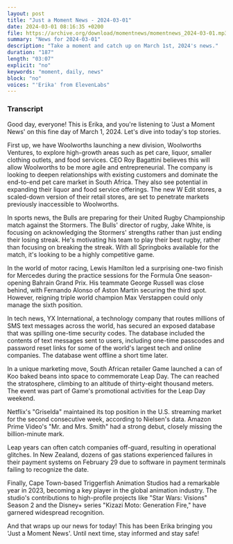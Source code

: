 ```yaml
---
layout: post
title: "Just a Moment News - 2024-03-01"
date: 2024-03-01 08:16:35 +0200
file: https://archive.org/download/momentnews/momentnews_2024-03-01.mp3
summary: "News for 2024-03-01"
description: "Take a moment and catch up on March 1st, 2024's news."
duration: "187"
length: "03:07"
explicit: "no"
keywords: "moment, daily, news"
block: "no"
voices: "'Erika' from ElevenLabs"
---
```


### Transcript

Good day, everyone! This is Erika, and you're listening to 'Just a Moment News' on this fine day of March 1, 2024. Let's dive into today's top stories.

First up, we have Woolworths launching a new division, Woolworths Ventures, to explore high-growth areas such as pet care, liquor, smaller clothing outlets, and food services. CEO Roy Bagattini believes this will allow Woolworths to be more agile and entrepreneurial. The company is looking to deepen relationships with existing customers and dominate the end-to-end pet care market in South Africa. They also see potential in expanding their liquor and food service offerings. The new W Edit stores, a scaled-down version of their retail stores, are set to penetrate markets previously inaccessible to Woolworths.

In sports news, the Bulls are preparing for their United Rugby Championship match against the Stormers. The Bulls' director of rugby, Jake White, is focusing on acknowledging the Stormers' strengths rather than just ending their losing streak. He's motivating his team to play their best rugby, rather than focusing on breaking the streak. With all Springboks available for the match, it's looking to be a highly competitive game.

In the world of motor racing, Lewis Hamilton led a surprising one-two finish for Mercedes during the practice sessions for the Formula One season-opening Bahrain Grand Prix. His teammate George Russell was close behind, with Fernando Alonso of Aston Martin securing the third spot. However, reigning triple world champion Max Verstappen could only manage the sixth position.

In tech news, YX International, a technology company that routes millions of SMS text messages across the world, has secured an exposed database that was spilling one-time security codes. The database included the contents of text messages sent to users, including one-time passcodes and password reset links for some of the world's largest tech and online companies. The database went offline a short time later.

In a unique marketing move, South African retailer Game launched a can of Koo baked beans into space to commemorate Leap Day. The can reached the stratosphere, climbing to an altitude of thirty-eight thousand meters. The event was part of Game's promotional activities for the Leap Day weekend.

Netflix's "Griselda" maintained its top position in the U.S. streaming market for the second consecutive week, according to Nielsen's data. Amazon Prime Video's "Mr. and Mrs. Smith" had a strong debut, closely missing the billion-minute mark.

Leap years can often catch companies off-guard, resulting in operational glitches. In New Zealand, dozens of gas stations experienced failures in their payment systems on February 29 due to software in payment terminals failing to recognize the date.

Finally, Cape Town-based Triggerfish Animation Studios had a remarkable year in 2023, becoming a key player in the global animation industry. The studio's contributions to high-profile projects like "Star Wars: Visions" Season 2 and the Disney+ series "Kizazi Moto: Generation Fire," have garnered widespread recognition.

And that wraps up our news for today! This has been Erika bringing you 'Just a Moment News'. Until next time, stay informed and stay safe!
